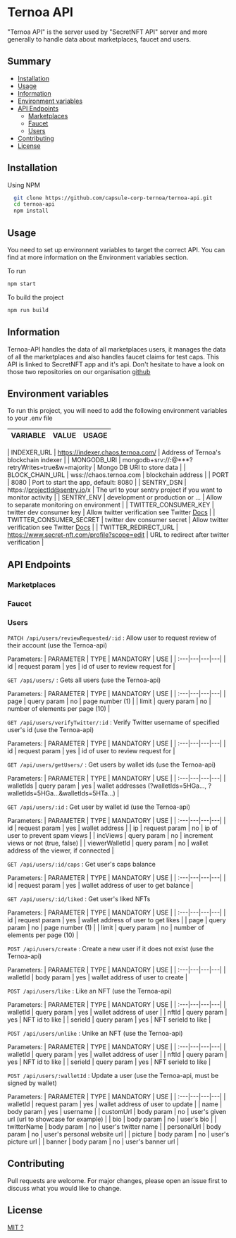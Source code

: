 # Ternoa API

"Ternoa API" is the server used by "SecretNFT API" server and more generally to handle data about marketplaces, faucet and users. 

## Summary
- [Installation](#Installation)
- [Usage](#Usage)
- [Information](#Information)
- [Environment variables](#Environment-variables)
- [API Endpoints](#API-Endpoints)
    - [Marketplaces](#Marketplaces)
    - [Faucet](#Faucet)
    - [Users](#Users)
- [Contributing](#Contributing)
- [License](#License)

## Installation
Using NPM
```bash
  git clone https://github.com/capsule-corp-ternoa/ternoa-api.git
  cd ternoa-api
  npm install
```

## Usage
You need to set up environnent variables to target the correct API.
You can find at more information on the Environment variables section.

To run
```bash
npm start
```
To build the project
```bash
npm run build
```

## Information
Ternoa-API handles the data of all marketplaces users, it manages the data of all the marketplaces and also handles faucet claims for test caps.
This API is linked to SecretNFT app and it's api. Don't hesitate to have a look on those two repositories on our organisation [github](https://github.com/capsule-corp-ternoa.)

## Environment variables
To run this project, you will need to add the following environment variables to your .env file

| VARIABLE | VALUE | USAGE |
| :---|---|--- |

| INDEXER_URL | https://indexer.chaos.ternoa.com/ | Address of Ternoa's blockchain indexer |
| MONGODB_URI | mongodb+srv://***:***@***?retryWrites=true&w=majority | Mongo DB URI to store data |
| BLOCK_CHAIN_URL | wss://chaos.ternoa.com | blockchain address |
| PORT | 8080 | Port to start the app, default: 8080 |
| SENTRY_DSN | https://projectId@sentry.io/x | The url to your sentry project if you want to monitor activity |
| SENTRY_ENV | development or production or ... | Allow to separate monitoring on environment |
| TWITTER_CONSUMER_KEY | twitter dev consumer key | Allow twitter verification see Twitter [Docs](https://developer.twitter.com/en/docs/authentication/oauth-1-0a/obtaining-user-access-tokens) |
| TWITTER_CONSUMER_SECRET | twitter dev consumer secret | Allow twitter verification see Twitter [Docs](https://developer.twitter.com/en/docs/authentication/oauth-1-0a/obtaining-user-access-tokens) |
| TWITTER_REDIRECT_URL | https://www.secret-nft.com/profile?scope=edit | URL to redirect after twitter verification |

## API Endpoints
### Marketplaces

### Faucet

### Users
`PATCH /api/users/reviewRequested/:id` : Allow user to request review of their account (use the Ternoa-api)

Parameters: 
| PARAMETER | TYPE | MANDATORY | USE |
| :---|---|---|---|
| id | request param | yes | id of user to review request for |

`GET /api/users/` : Gets all users (use the Ternoa-api)

Parameters: 
| PARAMETER | TYPE | MANDATORY | USE |
| :---|---|---|---|
| page | query param | no | page number (1) |
| limit | query param | no | number of elements per page (10) |

`GET /api/users/verifyTwitter/:id` : Verify Twitter username of specified user's id (use the Ternoa-api)

Parameters: 
| PARAMETER | TYPE | MANDATORY | USE |
| :---|---|---|---|
| id | request param | yes | id of user to review request for |

`GET /api/users/getUsers/` : Get users by wallet ids (use the Ternoa-api)

Parameters: 
| PARAMETER | TYPE | MANDATORY | USE |
| :---|---|---|---|
| walletIds | query param | yes | wallet addresses (?walletIds=5HGa..., ?walletIds=5HGa...&walletIds=5HTa...) |

`GET /api/users/:id` : Get user by wallet id (use the Ternoa-api)

Parameters: 
| PARAMETER | TYPE | MANDATORY | USE |
| :---|---|---|---|
| id | request param | yes | wallet address |
| ip | request param | no | ip of user to prevent spam views |
| incViews | query param | no | increment views or not (true, false) |
| viewerWalletId | query param | no | wallet address of the viewer, if connected |

`GET /api/users/:id/caps` : Get user's caps balance

Parameters: 
| PARAMETER | TYPE | MANDATORY | USE |
| :---|---|---|---|
| id | request param | yes | wallet address of user to get balance |

`GET /api/users/:id/liked` : Get user's liked NFTs

Parameters: 
| PARAMETER | TYPE | MANDATORY | USE |
| :---|---|---|---|
| id | request param | yes | wallet address of user to get likes |
| page | query param | no | page number (1) |
| limit | query param | no | number of elements per page (10) |

`POST /api/users/create` : Create a new user if it does not exist (use the Ternoa-api)

Parameters: 
| PARAMETER | TYPE | MANDATORY | USE |
| :---|---|---|---|
| walletId | body param | yes | wallet address of user to create |

`POST /api/users/like` : Like an NFT (use the Ternoa-api)

Parameters: 
| PARAMETER | TYPE | MANDATORY | USE |
| :---|---|---|---|
| walletId | query param | yes | wallet address of user |
| nftId | query param | yes | NFT id to like |
| serieId | query param | yes | NFT serieId to like |

`POST /api/users/unlike` : Unike an NFT (use the Ternoa-api)

Parameters: 
| PARAMETER | TYPE | MANDATORY | USE |
| :---|---|---|---|
| walletId | query param | yes | wallet address of user |
| nftId | query param | yes | NFT id to like |
| serieId | query param | yes | NFT serieId to like |

`POST /api/users/:walletId` : Update a user (use the Ternoa-api, must be signed by wallet)

Parameters: 
| PARAMETER | TYPE | MANDATORY | USE |
| :---|---|---|---|
| walletId | request param | yes | wallet address of user to update |
| name | body param | yes | username |
| customUrl | body param | no | user's given url (url to showcase for example) |
| bio | body param | no | user's bio |
| twitterName | body param | no | user's twitter name |
| personalUrl | body param | no | user's personal website url |
| picture | body param | no | user's picture url |
| banner | body param | no | user's banner url |

## Contributing
Pull requests are welcome. For major changes, please open an issue first to discuss what you would like to change.

## License
[MIT ?](https://choosealicense.com/licenses/mit/)
